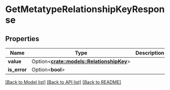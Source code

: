 # GetMetatypeRelationshipKeyResponse

## Properties

Name | Type | Description | Notes
------------ | ------------- | ------------- | -------------
**value** | Option<[**crate::models::RelationshipKey**](RelationshipKey.md)> |  | [optional]
**is_error** | Option<**bool**> |  | [optional]

[[Back to Model list]](../README.md#documentation-for-models) [[Back to API list]](../README.md#documentation-for-api-endpoints) [[Back to README]](../README.md)


